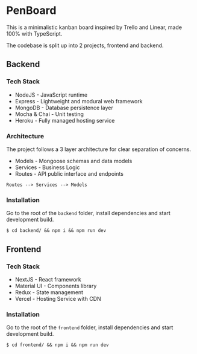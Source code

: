 # PenBoard

This is a minimalistic kanban board inspired by Trello and Linear, made 100% with TypeScript.

The codebase is split up into 2 projects, frontend and backend.

## Backend

### Tech Stack

- NodeJS - JavaScript runtime
- Express - Lightweight and modural web framework
- MongoDB - Database persistence layer
- Mocha & Chai - Unit testing
- Heroku - Fully managed hosting service

### Architecture

The project follows a 3 layer architecture for clear separation of concerns.

- Models - Mongoose schemas and data models
- Services - Business Logic
- Routes - API public interface and endpoints

```
Routes --> Services --> Models
```

### Installation

Go to the root of the `backend` folder, install dependencies and start development build.

```
$ cd backend/ && npm i && npm run dev
```

## Frontend

### Tech Stack

- NextJS - React framework
- Material UI - Components library
- Redux - State management
- Vercel - Hosting Service with CDN

### Installation

Go to the root of the `frontend` folder, install dependencies and start development build.

```
$ cd frontend/ && npm i && npm run dev
```
